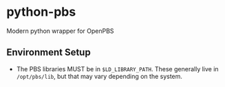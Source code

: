 # python-pbs
Modern python wrapper for OpenPBS

## Environment Setup
- The PBS libraries MUST be in `$LD_LIBRARY_PATH`. These generally live in `/opt/pbs/lib`, but that may vary depending on the system.
